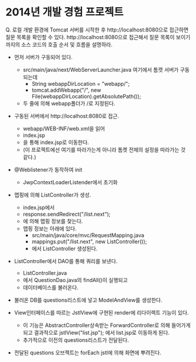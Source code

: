2014년 개발 경험 프로젝트
=========

Q. 로컬 개발 환경에 Tomcat 서버를 시작한 후 http://localhost:8080으로 접근하면 질문 목록을 확인할 수 있다. http://localhost:8080으로 접근해서 질문 목록이 보이기까지의 소스 코드의 호출 순서 및 흐름을 설명하라.

* 먼저 서버가 구동되어 있다.
	* src/main/java/next/WebServerLauncher.java
	여기에서 톰캣 서버가 구동되는데
		* String webappDirLocation = "webapp/";
		* tomcat.addWebapp("/", new File(webappDirLocation).getAbsolutePath());
	* 두 줄에 의해 webapp폴더가 /로 지정된다. 

* 구동된 서버에서 http://localhost:8080로 접근.
	* webapp/WEB-INF/web.xml을 읽어 
	* <welcome-file>index.jsp</welcome-file>
	* 을 통해 index.jsp로 이동한다. 
	* (이 프로젝트에선 여기를 따라가는게 아니라 톰켓 전체의 설정을 따라가는 것 같다.)
	
* @Weblistener가 동작하여 init
	* JwpContextLoaderListender에서 초기화

* 맵핑에 의해 ListController가 생성.
	* index.jsp에서
	* response.sendRedirect("/list.next");
	* 에 의해 맵핑 정보를 찾는다.
	* 맵핑 정보는 아래에 있다.
		* src/main/java/core/mvc/RequestMapping.java 
		* mappings.put("/list.next", new ListController());
		* 에서 ListController 생성된다.

* ListController에서 DAO를 통해 쿼리를 보낸다.
	* ListController.java
	* 에서 QuestionDao.java의 findAll()이 실행되고
	* 데이터베이스를 불러온다.
	
* 불러온 DB를 questions리스트에 넣고 ModelAndView를 생성한다.

* View인터페이스를 따르는 JstlView에 구현된 render에 리다이렉트 기능이 있다.
	* 이 기능은 AbstractController상속받는 ForwardController로 의해 들어가게 되고
	결과적으로 jstlView("list.jsp"); 에서 list.jsp로 이동하게 된다.
	* 추가적으로 이전의 questions리스트가 전달된다.
	
* 전달된 questions 오브젝트는 forEach jstl에 의해 화면에 뿌려진다.
